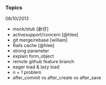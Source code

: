 ### Topics

08/10/2013
* mock/stub [新仔]
* activesupport/concern [@hlee]
* git merge/rebase [william]
* Rails cache [@hlee]
* strong parameter
* explain form_object
* remote github feature branch
* eager load & lazy load
* n + 1 problem
* after_commit vs after_create vs after_save
